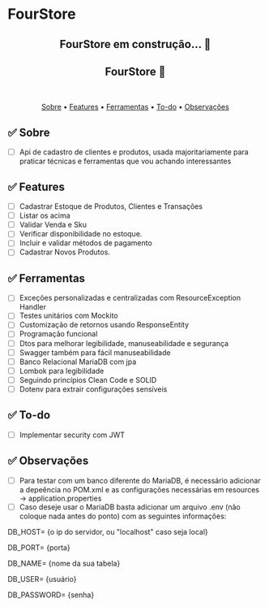 # FourStore

<h2 align="center">FourStore em construção... 🚧</h2>

<h2 align="center">FourStore 👚</h2>
<br>
<p align="center">
 <a href="#-sobre-o-projeto">Sobre</a> •
 <a href="#features">Features</a> •  
 <a href="#Ferramentas">Ferramentas</a> •
 <a href="#To-do">To-do</a> •
 <a href="#Observações">Observações</a>

## ✅ Sobre

- [ ] Api de cadastro de clientes e produtos, usada majoritariamente para praticar técnicas e ferramentas 
que vou achando interessantes

## ✅ Features

- [ ] Cadastrar Estoque de Produtos, Clientes e Transações
- [ ] Listar os acima
- [ ] Validar Venda e Sku
- [ ] Verificar disponibilidade no estoque.
- [ ] Incluir e validar métodos de pagamento
- [ ] Cadastrar Novos Produtos.

## ✅ Ferramentas

- [ ] Exceções personalizadas e centralizadas com ResourceException Handler
- [ ] Testes unitários com Mockito
- [ ] Customização de retornos usando ResponseEntity
- [ ] Programação funcional
- [ ] Dtos para melhorar legibilidade, manuseabilidade e segurança
- [ ] Swagger também para fácil manuseabilidade
- [ ] Banco Relacional MariaDB com jpa
- [ ] Lombok para legibilidade
- [ ] Seguindo princípios Clean Code e SOLID
- [ ] Dotenv para extrair configurações sensíveis

## ✅ To-do

- [ ] Implementar security com JWT

## ✅ Observações

- [ ] Para testar com um banco diferente do MariaDB, é necessário adicionar a depeência no POM.xml e as configurações
necessárias em resources -> application.properties
- [ ] Caso deseje usar o MariaDB basta adicionar um arquivo .env (não coloque nada antes do ponto) com as seguintes
informações:

DB_HOST= {o ip do servidor, ou "localhost" caso seja local}

DB_PORT= {porta}

DB_NAME= {nome da sua tabela}

DB_USER= {usuário}

DB_PASSWORD= {senha}
<br>
